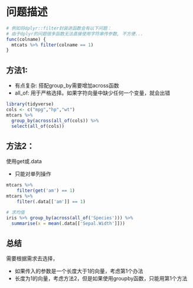 # 问题描述
```r
# 例如将dplyr::filter封装进函数会有以下问题：
# 由于dplyr的问题很多函数无法直接使用字符串传参数, 不方便...
func(colname) {
  mtcats %>% filter(colname == 1)
}
```
## 方法1:
- 有点复杂: 搭配group_by需要增加across函数
- all_of: 用于严格选择。如果字符向量中缺少任何一个变量，就会出错
```r
library(tidyverse)
cols <- c("mpg","hp","wt")
mtcars %>% 
  group_by(across(all_of(cols)) %>%
  select(all_of(cols))
```

## 方法2：
使用get或.data
- 只能对单列操作
```r
mtcars %>% 
    filter(get('am') == 1)
mtcars %>% 
    filter(.data[['am']] == 1)

# 求均值
iris %>% group_by(across(all_of('Species'))) %>% 
  summarise(x = mean(.data[['Sepal.Width']]))
```

## 总结
需要根据需求去选择，
- 如果传入的参数是一个长度大于1的向量，考虑第1个办法
- 长度为1的向量，考虑方法2，但是如果使用groupby函数，只能用第1个方法

